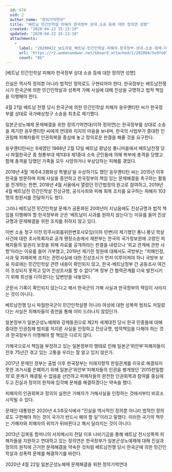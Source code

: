 ```yaml
---
  id: 678
  uid: 2
  author_name: "정의기억연대"
  title: "베트남 민간인학살 피해자 한국정부 상대 소송 등에 대한 정의연 성명"
  created: "2020-04-22 15:13:19"
  updated: "2020-04-22 15:13:19"
  attachments: 
    - 
      label: "20200422_보도자료_베트남-민간인학살-피해자-한국정부-상대-소송-등에-대한-정의연-성명.hwp"
      url: "https://r2.womenandwar.net/kboard_attached/1/202004/5e9fe07f63df42393641.hwp"
      count: "85"
---
```

\[베트남 민간인학살 피해자 한국정부 상대 소송 등에 대한 정의연 성명\] 

진실은 역사적 정의뿐 아니라 법적인 정의로도 구현되어야 한다.
한국정부는 베트남전쟁 시기 한국군에 의한 민간인학살과 성폭력 가해 사실에 대해 진상을 규명하고 법적 책임을 이행해야 한다. 

4월 21일 베트남 전쟁 당시 한국군에 의한 민간인학살 피해자 응우옌티탄 씨가 한국정부를 상대로 국가배상청구 소송을 최초로 제기했다. 

일본군성노예제 문제해결을 위한 정의기억연대(이하 정의연)는 한국정부를 상대로 소송을 제기한 응우옌티탄 씨에게 연대와 지지의 마음을 보내며, 한국의 사법부가 중대한 인권침해 피해자들의 인권회복을 중심에 놓고 정의로운 판결을 해줄 것을 요구한다. 

응우옌티탄씨는 8세였던 1968년 2월 12일 베트남 꽝남성 퐁니마을에서 베트남전쟁 당시 파월한국군 중 청룡부대 제1대대 제1중대 소속 군인들에 의해 복부에 총격을 당했고 함께 총격을 당했던 가족들 모두 사망하거나 부상당하는 피해를 겪었다. 

2019년 4월 ‘제주4.3평화상 특별상’을 수상하기도 했던 응우옌티탄 씨는 2015년 이후 한국을 방문하며 피해 사실을 증언하고 한국정부의 책임 있는 문제해결을 촉구하는 활동을 전개하는 한편, 2018년 4월 서울에서 열렸던 민간법정의 원고로 참여하고, 2019년 4월 베트남전 민간인학살 진상규명, 공식사죄와 피해 회복 조치를 요구하는 피해자 103명의 청원서를 전달하기도 했다.

그러나 베트남전 민간인학살 문제가 공론화된 20여년이 지났음에도 진상규명과 법적 책임을 이행해야 할 한국정부와 군은 ‘베트남이 사과를 원하지 않는다’는 이유를 들어 진상규명과 문제해결을 위한 조치를 취하지 않고 있다. 

이번 소송 청구 이전 민주사회를위한변호사모임(이하 민변)이 제기했던 퐁니·퐁넛 학살사건에 대한 조사목록자료 공개 행정소송에서 재판부는 한국의 국가정보원에 고령인 피해자들의 알권리 보장을 위해 자료를 공개하라는 판결을 내렸으나 ‘외교 관계에 관한 사항’이라는 이유를 들어 거부했고, 2019년 제기한 청원에 대해서도 국방부는 “피해인정, 사과 및 피해회복 조치는 관련사실에 대한 진상조사가 먼저 이루어져야 하나 국방부 보유 자료에는 민간인학살 관련 내용이 확인되지 않고, 한국-베트남정부 간 공동조사 여건이 조성되지 못하고 있어 진상조사를 할 수 없다”며 정부 간 협력관계를 더욱 발전시키기 위해 최선을 다하겠다는 답변만을 내놓았다. 

군문서 기록이 확인되지 않는다고 해서 한국군의 가해 사실과 한국정부의 책임이 사라지는 것이 아니다. 

베트남전쟁 당시 파월한국군이 민간인학살뿐 아니라 여성에 대한 성폭력 범죄도 저질렀다는 사실은 피해자들의 증언을 통해 이미 드러나지 않았던가.

일본정부가 일본군성노예제와 강제동원으로 제2차 세계대전 당시 한국 민중들에 대해 중대한 인권침해 범죄를 저지른 사실을 인정하고 진상규명, 법적책임을 다해야 하는 것과 한국정부가 이행해야 할 책임은 다르지 않다. 

가해국으로서 책임을 부정하고 있는 일본정부의 행태로 인해 일본군‘위안부’피해자들이 전후 75년간 겪고 있는 고통을 우리는 잘 알고 있지 않은가. 

2017년 문재인 정부는 출범 이후 한국정부는 미래지향적 한일관계를 이유로 해결되지 못한 과거사를 은폐하기 위해 일본군‘위안부’피해자들의 인권을 팽개쳤던 ‘2015한일합의’로 문제가 해결될 수 없음을 선언하고 피해자들의 완전한 인권회복과 참여를 중심에 두고 진실과 정의의 원칙에 입각해 문제를 해결하겠다는 약속을 했다. 

피해자의 인권회복과 정의의 실현은 가해자가 가해사실을 인정하는 것에서부터 비로소 시작될 수 있다. 

문재인 대통령은 2020년 4.3추모식에서 “진실을 역사적인 정의뿐 아니라 법적인 정의로도 구현해야 하는 것이 국가가 반드시 해야 할 일”이라고 말했다. 이러한 국가의 책무는 가해자와 피해자의 위치가 뒤바뀐다고 해서 달라지는 것이 아니다. 

2013년 김복동 할머니의 사죄메시지 전달 이후 나비기금을 통해 베트남 전시성폭력 피해자들을 지원하고 연대하고 있는 정의연은 한국정부가 일본군성노예제에 대해 진실과 정의의 원칙에 근거한 문제해결을 약속한 것처럼 베트남전쟁 당시 한국군에 의한 민간인학살과 성폭력 문제를 해결하기를 바란다. 

2020년 4월 22일
일본군성노예제 문제해결을 위한 정의기억연대